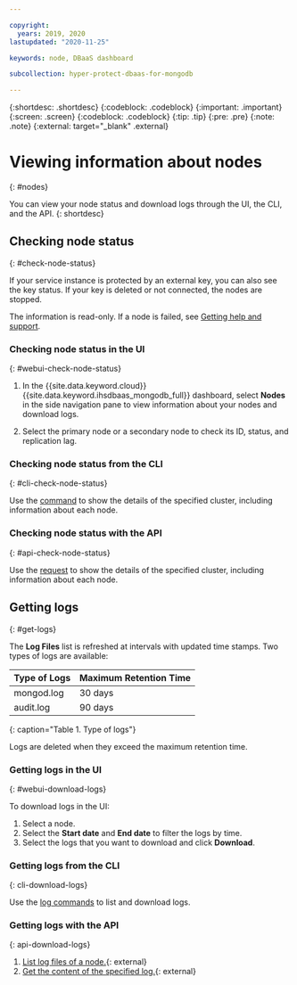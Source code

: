 ```yaml
---

copyright:
  years: 2019, 2020
lastupdated: "2020-11-25"

keywords: node, DBaaS dashboard

subcollection: hyper-protect-dbaas-for-mongodb

---
```


{:shortdesc: .shortdesc}
{:codeblock: .codeblock}
{:important: .important}
{:screen: .screen}
{:codeblock: .codeblock}
{:tip: .tip}
{:pre: .pre}
{:note: .note}
{:external: target="_blank" .external}

# Viewing information about nodes
{: #nodes}

You can view your node status and download logs through the UI, the CLI, and the API.
{: shortdesc}

## Checking node status
{: #check-node-status}

If your service instance is protected by an external key, you can also see the key status. If your key is deleted or not connected, the nodes are stopped.

The information is read-only. If a node is failed, see [Getting help and support](/docs/hyper-protect-dbaas-for-mongodb?topic=hyper-protect-dbaas-for-mongodb-getting-help-and-support).

### Checking node status in the UI
{: #webui-check-node-status}

1. In the {{site.data.keyword.cloud}} {{site.data.keyword.ihsdbaas_mongodb_full}} dashboard, select **Nodes** in the side navigation pane to view information about your nodes and download logs.

2. Select the primary node or a secondary node to check its ID, status, and replication lag. 

### Checking node status from the CLI
{: #cli-check-node-status}

Use the [command](/docs/hyper-protect-dbaas-for-mongodb?topic=hyper-protect-dbaas-for-mongodb-dbaas_cli_plugin#cluster_show) to show the details of the specified cluster, including information about each node. 

### Checking node status with the API
{: #api-check-node-status}

Use the [request](/apidocs/hyperp-dbaas/hyperp-dbaas-v3#get-database-cluster-details) to show the details of the specified cluster, including information about each node. 

## Getting logs
{: #get-logs}

The **Log Files** list is refreshed at intervals with updated time stamps. Two types of logs are available:

|Type of Logs|Maximum Retention Time|
|-----------|-----------|
|mongod.log|30 days|
|audit.log |90 days|
{: caption="Table 1. Type of logs"}

Logs are deleted when they exceed the maximum retention time.

### Getting logs in the UI
{: #webui-download-logs}

To download logs in the UI:
1. Select a node.
2. Select the **Start date** and **End date** to filter the logs by time.
3. Select the logs that you want to download and click **Download**.

### Getting logs from the CLI
{: cli-download-logs}

Use the [log commands](/docs/hyper-protect-dbaas-for-mongodb?topic=hyper-protect-dbaas-for-mongodb-dbaas_cli_plugin#log-commands) to list and download logs.

### Getting logs with the API
{: api-download-logs}

1. [List log files of a node.](/apidocs/hyperp-dbaas/hyperp-dbaas-v3#list-database-log-files){: external}
2. [Get the content of the specified log.](/apidocs/hyperp-dbaas/hyperp-dbaas-v3#get-log-details){: external}
